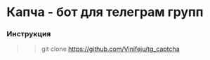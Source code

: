 # Капча - бот для телеграм групп

### Инструкция
>> git clone https://github.com/Vinifeju/tg_captcha

